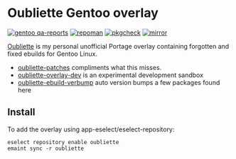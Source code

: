 # Oubliette Gentoo overlay 

[![gentoo qa-reports](https://img.shields.io/badge/gentoo-QA%20check-6E56AF.svg)](https://qa-reports.gentoo.org/output/repos/oubliette.html)
[![repoman](https://github.com/nabbi/oubliette-overlay/actions/workflows/repoman.yml/badge.svg)](https://github.com/nabbi/oubliette-overlay/actions/workflows/repoman.yml)
[![pkgcheck](https://github.com/nabbi/oubliette-overlay/actions/workflows/pkgcheck.yml/badge.svg)](https://github.com/nabbi/oubliette-overlay/actions/workflows/pkgcheck.yml)
[![mirror](https://img.shields.io/badge/gentoo-mirror-purple)](https://github.com/gentoo-mirror/oubliette)

[Oubliette](https://github.com/nabbi/oubliette-overlay) is my personal unofficial Portage overlay containing forgotten and fixed ebuilds for Gentoo Linux.

* [oubliette-patches](https://github.com/nabbi/oubliette-patches) compliments what this misses.
* [oubliette-overlay-dev](https://github.com/nabbi/oubliette-overlay-dev) is an experimental development sandbox
* [oubliette-ebuild-verbump](https://github.com/nabbi/oubliette-ebuild-verbump) auto version bumps a few packages found here


## Install

To add the overlay using app-eselect/eselect-repository:

```shell
eselect repository enable oubliette
emaint sync -r oubliette
```
